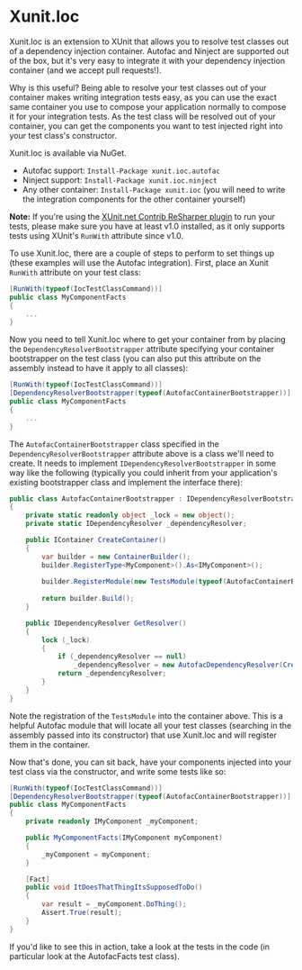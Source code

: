 Xunit.Ioc
=========

Xunit.Ioc is an extension to XUnit that allows you to resolve test classes out of a dependency injection container. Autofac and Ninject are supported out of the box, but it's very easy to integrate it with your dependency injection container (and we accept pull requests!).

Why is this useful? Being able to resolve your test classes out of your container makes writing integration tests easy, as you can use the exact same container you use to compose your application normally to compose it for your integration tests. As the test class will be resolved out of your container, you can get the components you want to test injected right into your test class's constructor.

Xunit.Ioc is available via NuGet. 
* Autofac support: `Install-Package xunit.ioc.autofac` 
* Ninject support: `Install-Package xunit.ioc.ninject`
* Any other container: `Install-Package xunit.ioc` (you will need to write the integration components for the other container yourself)

**Note:** If you're using the [XUnit.net Contrib ReSharper plugin](https://xunitcontrib.codeplex.com/) to run your tests, please make sure you have at least v1.0 installed, as it only supports tests using XUnit's `RunWith` attribute since v1.0.

To use Xunit.Ioc, there are a couple of steps to perform to set things up (these examples will use the Autofac integration). First, place an Xunit `RunWith` attribute on your test class:

```c#
[RunWith(typeof(IocTestClassCommand))]
public class MyComponentFacts
{
    ...
}
```

Now you need to tell Xunit.Ioc where to get your container from by placing the `DependencyResolverBootstrapper` attribute specifying your container bootstrapper on the test class (you can also put this attribute on the assembly instead to have it apply to all classes):
```c#
[RunWith(typeof(IocTestClassCommand))]
[DependencyResolverBootstrapper(typeof(AutofacContainerBootstrapper))]
public class MyComponentFacts
{
    ...
}
```

The `AutofacContainerBootstrapper` class specified in the `DependencyResolverBootstrapper` attribute above is a class we'll need to create. It needs to implement `IDependencyResolverBootstrapper` in some way like the following (typically you could inherit from your application's existing bootstrapper class and implement the interface there):

```c#
public class AutofacContainerBootstrapper : IDependencyResolverBootstrapper
{
    private static readonly object _lock = new object();
    private static IDependencyResolver _dependencyResolver;

    public IContainer CreateContainer()
    {
        var builder = new ContainerBuilder();
        builder.RegisterType<MyComponent>().As<IMyComponent>();
        
        builder.RegisterModule(new TestsModule(typeof(AutofacContainerBootstrapper).Assembly));
        
        return builder.Build();
    }

    public IDependencyResolver GetResolver()
    {
        lock (_lock)
        {
            if (_dependencyResolver == null)
                _dependencyResolver = new AutofacDependencyResolver(CreateContainer());
            return _dependencyResolver;
        }
    }
}
```

Note the registration of the `TestsModule` into the container above. This is a helpful Autofac module that will locate all your test classes (searching in the assembly passed into its constructor) that use Xunit.Ioc and will register them in the container.

Now that's done, you can sit back, have your components injected into your test class via the constructor, and write some tests like so:

```c#
[RunWith(typeof(IocTestClassCommand))]
[DependencyResolverBootstrapper(typeof(AutofacContainerBootstrapper))]
public class MyComponentFacts
{
    private readonly IMyComponent _myComponent;

    public MyComponentFacts(IMyComponent myComponent)
    {
        _myComponent = myComponent;
    }

    [Fact]
    public void ItDoesThatThingItsSupposedToDo()
    {
        var result = _myComponent.DoThing();
        Assert.True(result);
    }
}
```

If you'd like to see this in action, take a look at the tests in the code (in particular look at the AutofacFacts test class).
